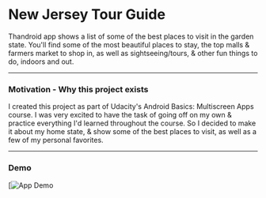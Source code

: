 # New Jersey Tour Guide
Thandroid app shows a list of some of the best places to visit in the garden state.
You'll find some of the most beautiful places to stay, the top malls & farmers market to shop in, 
as well as sightseeing/tours, & other fun things to do, indoors and out.


---
### Motivation - Why this project exists
I created this project as part of Udacity's Android Basics: Multiscreen Apps course. I was very excited to have the 
task of going off on my own & practice everything I'd learned throughout the course. 
So I decided to make it about my home state, & show some of the best places to visit, as well as a few 
of my personal favorites.


---
### Demo
[![App Demo](https://camo.githubusercontent.com/42c69218a4f72a436d1622fb9d1a2d8071762f04/68747470733a2f2f6d656469612e67697068792e636f6d2f6d656469612f31695268324f306d716134714a74737875342f67697068792e676966)
